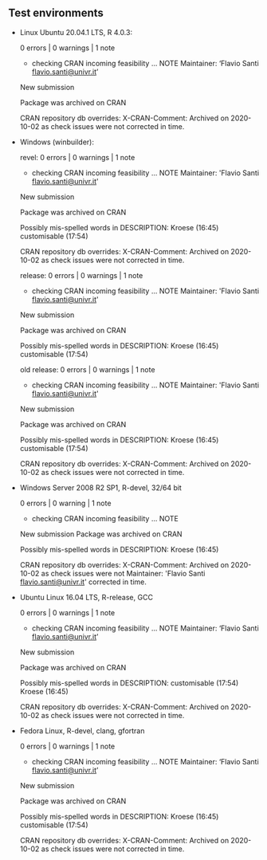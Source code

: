 

## Test environments

- Linux Ubuntu 20.04.1 LTS, R 4.0.3:

  0 errors | 0 warnings | 1 note
  
  * checking CRAN incoming feasibility ... NOTE
  Maintainer: ‘Flavio Santi <flavio.santi@univr.it>’

  New submission

  Package was archived on CRAN

  CRAN repository db overrides:
    X-CRAN-Comment: Archived on 2020-10-02 as check issues were not
      corrected in time.


- Windows (winbuilder):

  revel:        0 errors | 0 warnings | 1 note
  
  * checking CRAN incoming feasibility ... NOTE
  Maintainer: 'Flavio Santi <flavio.santi@univr.it>'

  New submission

  Package was archived on CRAN

  Possibly mis-spelled words in DESCRIPTION:
    Kroese (16:45)
    customisable (17:54)

  CRAN repository db overrides:
    X-CRAN-Comment: Archived on 2020-10-02 as check issues were not
      corrected in time.
  
  
  release:      0 errors | 0 warnings | 1 note
  
  * checking CRAN incoming feasibility ... NOTE
  Maintainer: 'Flavio Santi <flavio.santi@univr.it>'

  New submission

  Package was archived on CRAN

  Possibly mis-spelled words in DESCRIPTION:
    Kroese (16:45)
    customisable (17:54)
  
  
  old release:  0 errors | 0 warnings | 1 note
  
  * checking CRAN incoming feasibility ... NOTE
  Maintainer: 'Flavio Santi <flavio.santi@univr.it>'

  New submission

  Package was archived on CRAN

  Possibly mis-spelled words in DESCRIPTION:
    Kroese (16:45)
    customisable (17:54)

  CRAN repository db overrides:
    X-CRAN-Comment: Archived on 2020-10-02 as check issues were not
      corrected in time.


- Windows Server 2008 R2 SP1, R-devel, 32/64 bit

  0 errors | 0 warning | 1 note

  * checking CRAN incoming feasibility ... NOTE

  New submission
  Package was archived on CRAN

  Possibly mis-spelled words in DESCRIPTION:
    Kroese (16:45)

  CRAN repository db overrides:
    X-CRAN-Comment: Archived on 2020-10-02 as check issues were not
  Maintainer: 'Flavio Santi <flavio.santi@univr.it>'
      corrected in time.

  
- Ubuntu Linux 16.04 LTS, R-release, GCC
  
  0 errors | 0 warnings | 1 note
  
  * checking CRAN incoming feasibility ... NOTE
  Maintainer: ‘Flavio Santi <flavio.santi@univr.it>’

  New submission

  Package was archived on CRAN

  Possibly mis-spelled words in DESCRIPTION:
    customisable (17:54)
    Kroese (16:45)

  CRAN repository db overrides:
    X-CRAN-Comment: Archived on 2020-10-02 as check issues were not
      corrected in time.


- Fedora Linux, R-devel, clang, gfortran

  0 errors | 0 warnings | 1 note
  
  * checking CRAN incoming feasibility ... NOTE
  Maintainer: ‘Flavio Santi <flavio.santi@univr.it>’

  New submission

  Package was archived on CRAN

  Possibly mis-spelled words in DESCRIPTION:
    Kroese (16:45)
    customisable (17:54)

  CRAN repository db overrides:
    X-CRAN-Comment: Archived on 2020-10-02 as check issues were not
      corrected in time.





